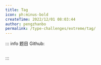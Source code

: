 ```yaml
---
title: Tag
icon: ph:minus-bold
createTime: 2022/12/01 08:03:44
author: pengzhanbo
permalink: /type-challenges/extreme/tag/
---
```


::: info 题目
Github: []()

```ts

```

:::
